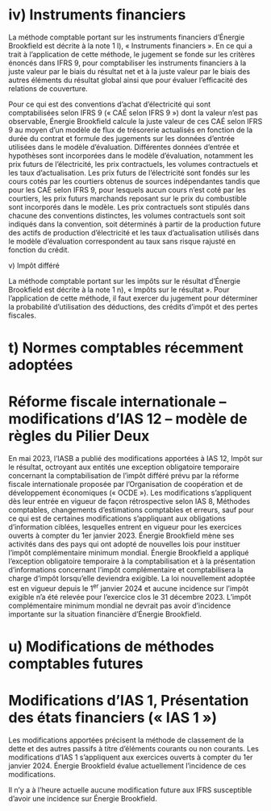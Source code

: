 # iv) Instruments financiers

La méthode comptable portant sur les instruments financiers d’Énergie Brookfield est décrite à la note 1 l), « Instruments financiers ». En ce qui a trait à l’application de cette méthode, le jugement se fonde sur les critères énoncés dans IFRS 9, pour comptabiliser les instruments financiers à la juste valeur par le biais du résultat net et à la juste valeur par le biais des autres éléments du résultat global ainsi que pour évaluer l’efficacité des relations de couverture.

Pour ce qui est des conventions d’achat d’électricité qui sont comptabilisées selon IFRS 9 (« CAÉ selon IFRS 9 ») dont la valeur n’est pas observable, Énergie Brookfield calcule la juste valeur de ces CAÉ selon IFRS 9 au moyen d’un modèle de flux de trésorerie actualisés en fonction de la durée du contrat et formule des jugements sur les données d’entrée utilisées dans le modèle d’évaluation. Différentes données d’entrée et hypothèses sont incorporées dans le modèle d’évaluation, notamment les prix futurs de l’électricité, les prix contractuels, les volumes contractuels et les taux d’actualisation. Les prix futurs de l’électricité sont fondés sur les cours cotés par les courtiers obtenus de sources indépendantes tandis que pour les CAÉ selon IFRS 9, pour lesquels aucun cours n’est coté par les courtiers, les prix futurs marchands reposant sur le prix du combustible sont incorporés dans le modèle. Les prix contractuels sont stipulés dans chacune des conventions distinctes, les volumes contractuels sont soit indiqués dans la convention, soit déterminés à partir de la production future des actifs de production d’électricité et les taux d’actualisation utilisés dans le modèle d’évaluation correspondent au taux sans risque rajusté en fonction du crédit.

v) Impôt différé

La méthode comptable portant sur les impôts sur le résultat d’Énergie Brookfield est décrite à la note 1 n), « Impôts sur le résultat ». Pour l’application de cette méthode, il faut exercer du jugement pour déterminer la probabilité d’utilisation des déductions, des crédits d’impôt et des pertes fiscales.

# t) Normes comptables récemment adoptées

# Réforme fiscale internationale – modifications d’IAS 12 – modèle de règles du Pilier Deux

En mai 2023, l’IASB a publié des modifications apportées à IAS 12, Impôt sur le résultat, octroyant aux entités une exception obligatoire temporaire concernant la comptabilisation de l’impôt différé prévu par la réforme fiscale internationale proposée par l’Organisation de coopération et de développement économiques (« OCDE »). Les modifications s’appliquent dès leur entrée en vigueur de façon rétrospective selon IAS 8, Méthodes comptables, changements d’estimations comptables et erreurs, sauf pour ce qui est de certaines modifications s’appliquant aux obligations d’information ciblées, lesquelles entrent en vigueur pour les exercices ouverts à compter du 1er janvier 2023. Énergie Brookfield mène ses activités dans des pays qui ont adopté de nouvelles lois pour instituer l’impôt complémentaire minimum mondial. Énergie Brookfield a appliqué l’exception obligatoire temporaire à la comptabilisation et à la présentation d’informations concernant l’impôt complémentaire et comptabilisera la charge d’impôt lorsqu’elle deviendra exigible. La loi nouvellement adoptée est en vigueur depuis le $1 ^ { \mathrm { e r } }$ janvier 2024 et aucune incidence sur l’impôt exigible n’a été relevée pour l’exercice clos le 31 décembre 2023. L’impôt complémentaire minimum mondial ne devrait pas avoir d’incidence importante sur la situation financière d’Énergie Brookfield.

# u) Modifications de méthodes comptables futures

# Modifications d’IAS 1, Présentation des états financiers (« IAS 1 »)

Les modifications apportées précisent la méthode de classement de la dette et des autres passifs à titre d’éléments courants ou non courants. Les modifications d’IAS 1 s’appliquent aux exercices ouverts à compter du 1er janvier 2024. Énergie Brookfield évalue actuellement l’incidence de ces modifications.

Il n’y a à l’heure actuelle aucune modification future aux IFRS susceptible d’avoir une incidence sur Énergie Brookfield.